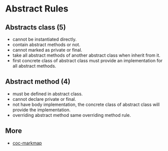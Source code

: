 # Abstract Rules

## Abstracts class (5)

- cannot be instantiated directly.
- contain abstract methods or not.
- cannot marked as private or final.
- take all abstract methods of another abstract class when inherit from it.
- first concrete class of abstract class must provide an implementation for all abstract methods.
  
## Abstract method (4)

- must be defined in abstract class.
- cannot declare private or final.
- not have body implementation, the concrete class of abstract class will provide the implementation.
- overriding abstract method same overriding method rule.

## More
- [coc-markmap](https://github.com/gera2ld/coc-markmap)
